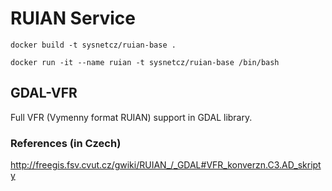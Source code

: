 # RUIAN Service



    docker build -t sysnetcz/ruian-base .

    docker run -it --name ruian -t sysnetcz/ruian-base /bin/bash


## GDAL-VFR

Full VFR (Vymenny format RUIAN) support in GDAL library.

### References (in Czech)

http://freegis.fsv.cvut.cz/gwiki/RUIAN_/_GDAL#VFR_konverzn.C3.AD_skripty
